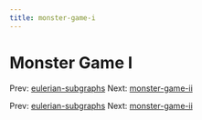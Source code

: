 ```yaml
---
title: monster-game-i
---
```




# Monster Game I

Prev:
[eulerian-subgraphs](eulerian-subgraphs.md)
Next: [monster-game-ii](monster-game-ii.md)

Prev:
[eulerian-subgraphs](eulerian-subgraphs.md)
Next: [monster-game-ii](monster-game-ii.md)
